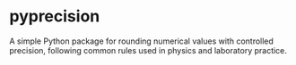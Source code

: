 # pyprecision
A simple Python package for rounding numerical values with controlled precision, following common rules used in physics and laboratory practice.
